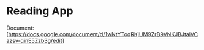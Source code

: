 # Reading App

Document: [https://docs.google.com/document/d/1wNtYToqRKjUM9ZrB9VNKJBJtalVCazsv-qinE5Zzb3g/edit]

